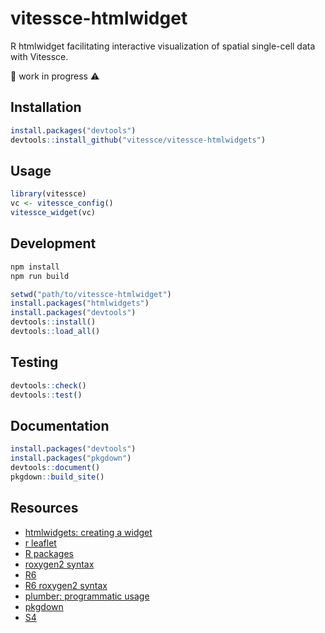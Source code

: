 # vitessce-htmlwidget

R htmlwidget facilitating interactive visualization of spatial single-cell data with Vitessce.

🚧 work in progress ⚠️


## Installation

```r
install.packages("devtools")
devtools::install_github("vitessce/vitessce-htmlwidgets")
```

## Usage

```r
library(vitessce)
vc <- vitessce_config()
vitessce_widget(vc)
```

## Development

```sh
npm install
npm run build
```

```r
setwd("path/to/vitessce-htmlwidget")
install.packages("htmlwidgets")
install.packages("devtools")
devtools::install()
devtools::load_all()
```

## Testing

```r
devtools::check()
devtools::test()
```

## Documentation

```r
install.packages("devtools")
install.packages("pkgdown")
devtools::document()
pkgdown::build_site()
```

## Resources

- [htmlwidgets: creating a widget](http://www.htmlwidgets.org/develop_intro.html)
- [r leaflet](https://github.com/rstudio/leaflet)
- [R packages](https://r-pkgs.org/)
- [roxygen2 syntax](https://cran.r-project.org/web/packages/roxygen2/vignettes/rd-formatting.html)
- [R6](https://r6.r-lib.org/index.html)
- [R6 roxygen2 syntax](https://www.tidyverse.org/blog/2019/11/roxygen2-7-0-0/#r6-documentation)
- [plumber: programmatic usage](https://www.rplumber.io/articles/programmatic-usage.html)
- [pkgdown](https://pkgdown.r-lib.org/)
- [S4](http://adv-r.had.co.nz/S4.html)